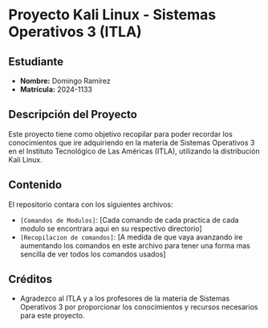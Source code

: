 # Proyecto Kali Linux - Sistemas Operativos 3 (ITLA)

## Estudiante

* **Nombre:** Domingo Ramírez
* **Matrícula:** 2024-1133

## Descripción del Proyecto

Este proyecto tiene como objetivo recopilar para poder recordar los conocimientos que ire adquiriendo en la materia de Sistemas Operativos 3 en el Instituto Tecnológico de Las Américas (ITLA), utilizando la distribución Kali Linux. 

## Contenido

El repositorio contara con los siguientes archivos:

*   `[Comandos de Modulos]`: [Cada comando de cada practica de cada modulo se encontrara aqui en su respectivo directorio]
*   `[Recopilacion de comandos]`: [A medida de que vaya avanzando ire aumentando los comandos en este archivo para tener una forma mas sencilla de ver todos los comandos usados]

## Créditos

*   Agradezco al ITLA y a los profesores de la materia de Sistemas Operativos 3 por proporcionar los conocimientos y recursos necesarios para este proyecto.

##
